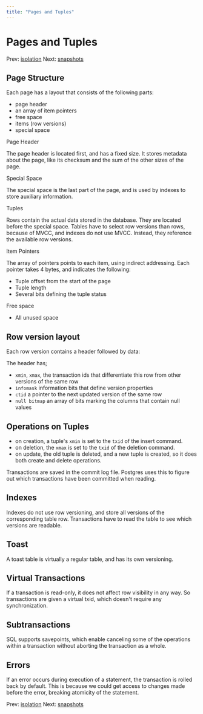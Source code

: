 ```yaml
---
title: "Pages and Tuples"
---
```


# Pages and Tuples

Prev: [isolation](isolation.md)
Next: [snapshots](snapshots.md)

## Page Structure

Each page has a layout that consists of the following parts:

- page header
- an array of item pointers
- free space
- items (row versions)
- special space

Page Header

The page header is located first, and has a fixed size. It stores
metadata about the page, like its checksum and the sum of the other
sizes of the page.

Special Space

The special space is the last part of the page, and is used by indexes
to store auxiliary information.

Tuples

Rows contain the actual data stored in the database. They are located
before the special space. Tables have to select row versions than rows,
because of MVCC, and indexes do not use MVCC. Instead, they reference
the available row versions.

Item Pointers

The array of pointers points to each item, using indirect addressing.
Each pointer takes 4 bytes, and indicates the following:

- Tuple offset from the start of the page
- Tuple length
- Several bits defining the tuple status

Free space

- All unused space

## Row version layout

Each row version contains a header followed by data:

The header has;

- `xmin`, `xmax`, the transaction ids that differentiate this row from
other versions of the same row
- `infomask` information bits that define version properties
- `ctid` a pointer to the next updated version of the same row
- `null bitmap` an array of bits marking the columns that contain null
  values

## Operations on Tuples

- on creation, a tuple's `xmin` is set to the `txid` of the insert
  command.
- on deletion, the `xmax` is set to the `txid` of the deletion command.
- on update, the old tuple is deleted, and a new tuple is created, so it
  does both create and delete operations.

Transactions are saved in the commit log file. Postgres uses this to
figure out which transactions have been committed when reading.

## Indexes

Indexes do not use row versioning, and store all versions of the
corresponding table row. Transactions have to read the table to see
which versions are readable.

## Toast

A toast table is virtually a regular table, and has its own versioning.

## Virtual Transactions

If a transaction is read-only, it does not affect row visibility in any
way. So transactions are given a virtual txid, which doesn't require any
synchronization.

## Subtransactions

SQL supports savepoints, which enable canceling some of the operations
within a transaction without aborting the transaction as a whole.

## Errors

If an error occurs during execution of a statement, the transaction is
rolled back by default. This is because we could get access to changes
made before the error, breaking atomicity of the statement.

Prev: [isolation](isolation.md)
Next: [snapshots](snapshots.md)
